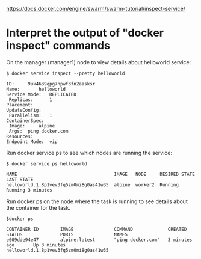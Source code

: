 https://docs.docker.com/engine/swarm/swarm-tutorial/inspect-service/

Interpret the output of "docker inspect" commands
=================================================

On the manager (manager1) node to view details about helloworld service:

```
$ docker service inspect --pretty helloworld

ID:		9uk4639qpg7npwf3fn2aasksr
Name:		helloworld
Service Mode:	REPLICATED
 Replicas:		1
Placement:
UpdateConfig:
 Parallelism:	1
ContainerSpec:
 Image:		alpine
 Args:	ping docker.com
Resources:
Endpoint Mode:  vip
```

Run docker service ps <SERVICE-ID> to see which nodes are running the service:

```
$ docker service ps helloworld

NAME                                    IMAGE   NODE     DESIRED STATE  LAST STATE
helloworld.1.8p1vev3fq5zm0mi8g0as41w35  alpine  worker2  Running        Running 3 minutes
```

Run docker ps on the node where the task is running to see details about the container for the task.

```
$docker ps

CONTAINER ID        IMAGE               COMMAND             CREATED             STATUS              PORTS               NAMES
e609dde94e47        alpine:latest       "ping docker.com"   3 minutes ago       Up 3 minutes                            helloworld.1.8p1vev3fq5zm0mi8g0as41w35
```



